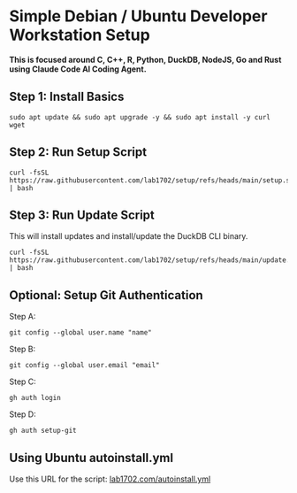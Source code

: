 # Simple Debian / Ubuntu Developer Workstation Setup

**This is focused around C, C++, R, Python, DuckDB, NodeJS, Go and Rust using Claude Code AI Coding Agent.**

## Step 1: Install Basics

    sudo apt update && sudo apt upgrade -y && sudo apt install -y curl wget

## Step 2: Run Setup Script

    curl -fsSL https://raw.githubusercontent.com/lab1702/setup/refs/heads/main/setup.sh | bash

## Step 3: Run Update Script
This will install updates and install/update the DuckDB CLI binary.

    curl -fsSL https://raw.githubusercontent.com/lab1702/setup/refs/heads/main/update.sh | bash

## Optional: Setup Git Authentication

Step A:

    git config --global user.name "name"

Step B:

    git config --global user.email "email"

Step C:

    gh auth login

Step D:

    gh auth setup-git

## Using Ubuntu autoinstall.yml
Use this URL for the script: [lab1702.com/autoinstall.yml](https://www.lab1702.com/autoinstall.yml)
